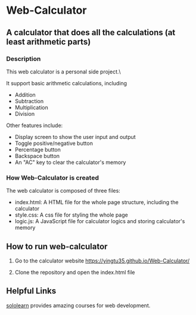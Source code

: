 # Web-Calculator

## A calculator that does all the calculations (at least arithmetic parts)

### Description
This web calculator is a personal side project.\

It support basic arithmetic calculations, including
- Addition 
- Subtraction 
- Multiplication
- Division

Other features include:
- Display screen to show the user input and output
- Toggle positive/negative button
- Percentage button
- Backspace button
- An "AC" key to clear the calculator's memory

### How Web-Calculator is created
The web calculator is composed of three files:
- index.html: A HTML file for the whole page structure, including the calculator
- style.css: A css file for styling the whole page
- logic.js: A JavaScript file for calculator logics and storing calculator's memory
 

## How to run web-calculator
1. Go to the calculator website
 https://yingtu35.github.io/Web-Calculator/

2. Clone the repository and open the index.html file

## Helpful Links
[sololearn](https://www.sololearn.com/learn) provides amazing courses for web development.